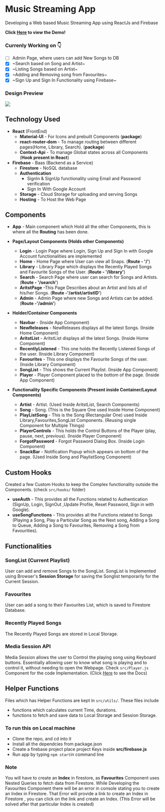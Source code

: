 # Music Streaming App
Developing a Web based Music Streaming App using ReactJs and Firebase

**Click [Here](https://music-streaming-app-4a392.web.app/) to view the Demo!**

### Currenly Working on 👇 
- [ ] Admin Page, where users can add New Songs to DB
- [x] ~Search based on Song and Artist~
- [x] ~Listing Songs based on Artist~
- [x] ~Adding and Removing song from Favourites~
- [x] ~Sign Up and Sign In Functionality using Firebase~

### Design Preview
<img src="https://github.com/mani-barathi/Music-Streaming-App/blob/master/public/preview.JPG" />

## Technology Used
* **React** (FrontEnd)
    * **Material-UI** - For Icons and prebuilt Components (**package**)
    * **react-router-dom** - To manage routing between different pages(Home, Library, Search). (**package**)
    * **Context-Api** - To manage Global states across all Components (**Hook present in React**)
* **Firebase** - Baas (Backend as a Service)
    * **Firestore** - NoSQL database
    * **Authentication** 
        * SignIn & SignUp functionality using Email and Password verification
        * Sign In With Google Account
    * **Storage** - Cloud Storage for uploading and serving Songs
    * **Hosting** - To Host the Web Page

## Components
* **App** - Main component which Hold all the other Components, this is where all the **Routing** has been done.
* **Page/Layout Components (Holds other Components)**
    * **Login** - Login Page where Login, Sign Up and Sign In with Google Account functionalities are implemented
    * **Home** - Home Page where User can view all Snaps. (**Route - '/'**)
    * **Library** - Library Page which displays the Recently Played Songs and Favourite Songs of the User. (**Route - '/library'**)
    * **Search** - Search Page where user can search for Songs and Artists. (**Route - '/search'**)
    * **AritstPage** -This Page Describes about an Artist and lists all of his/her Songs. (**Route -'/artist/artistID'**)
    * **Admin** - Admin Page where new Songs and Artists can be added. (**Route -'/admin'**)

* **Holder/Container Components**
    * **Navbar** - (Inside App Component)
    * **NewReleases** - NewReleases displays all the latest Songs. (Inside Home Component)
    * **AritstList** - AritstList displays all the latest Songs. (Inside Home Component)
    * **RecentlyListened** - This one holds the Recently Listened Songs of the user. (Inside Library Component)
    * **Favourites** - This one displays the Favourite Songs of the user. (Inside Library Component)
    * **SongList** - This shows the Current Playlist. (Inside App Component)
    * **Player** - Player Component placed to the bottom of the page. (Inside App Component)

* **Functionality Specific Components (Present inside Container/Layout Components)**
    * **Artist** - Artist. (Used Inside AritstList, Search Components)
    * **Song** - Song. (This is the Square One used Inside Home Component)
    * **PlayListSong** - This is the Song (Rectangular One) used Inside Library,Favourites,SongList Components. (Reusing single Component for Multiple Things)
    * **PlayerControls** - This holds the Control Buttons of the Player (play, pause, next, previous). (Inside Player Component)
    * **ForgotPassword** - Forgot Password Dialog Box. (Inside Login Component)
    * **SnackBar** - Notification Popup which appears on bottom of the page. (Used Inside Song and PlaylistSong Component)

## Custom Hooks
Created a few Custom Hooks to keep the Complex functionality outside the Components. (check `src/hooks/` folder)
* **useAuth** - This provides all the Functions related to Authentication (SignUp, Login, SignOut ,Update Profile, Reset Password, Sign in with Google).
* **useSongFunctions** - This provides all the Functions related to Songs (Playing a Song, Play a Particular Song as the Next song, Adding a Song to Queue, Adding a Song to Favourites, Removing a Song from Favourities).

## Functionalities
### SongList (Current Playlist)
User can add and remove Songs to the SongList. SongList is Implemented using Browser's **Session Storage** for saving the Songlist temporarily for the Current Session.
### Favourites 
User can add a song to their Favourites List, which is saved to Firestore Database.
### Recently Played Songs
The Recently Played Songs are stored in Local Storage.
### Media Session API
Media Session allows the user to Control the playing song using Keyboard buttons. Essentially allowing user to know what song is playing and to control it, without needing to open the Webpage. Check `src/Player.js` Component for the code Implementation. (Click [Here](https://developer.mozilla.org/en-US/docs/Web/API/Media_Session_API) to see the Docs)

## Helper Functions 
Files which has Helper Functions are kept in `src/utils/`. 
These files include 
* functions which calculates current Time, durations.
* functions to fetch and save data to Local Storage and Session Storage.

### To run this on Local machine
* Clone the repo, and cd into it
* Install all the dependcies from package.json
* Create a firebase project place project Keys inside **src/firebase.js**
* Run app by typing `npm start`in command line

### Note
You will have to create an **Index** in firestore, as **Favourites** Component uses Nested Queries to fetch data from Firestore. While Developing the Favourites Component there will be an error in console stating you to create an Index in Firestore. That Error will provide a link to create an Index in Firestore , you can click on the link and create an Index. (This Error will be solved after that particular Index is created)